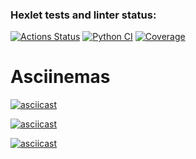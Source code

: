 ### Hexlet tests and linter status:
[![Actions Status](https://github.com/oshwa364/python-project-50/actions/workflows/hexlet-check.yml/badge.svg)](https://github.com/oshwa364/python-project-50/actions)
[![Python CI](https://github.com/oshwa364/python-project-50/actions/workflows/python_CI.yml/badge.svg)](https://github.com/oshwa364/python-project-50/actions/workflows/python_CI.yml)
[![Coverage](https://sonarcloud.io/api/project_badges/measure?project=oshwa364_python-project-50&metric=coverage)](https://sonarcloud.io/summary/new_code?id=oshwa364_python-project-50)


# Asciinemas

[![asciicast](https://asciinema.org/a/emYv6hfFLhRcY3fV8tTqJ15lC.svg)](https://asciinema.org/a/emYv6hfFLhRcY3fV8tTqJ15lC)

[![asciicast](https://asciinema.org/a/nWNBC0EVJh9WXsAQ7pLMelcgg.svg)](https://asciinema.org/a/nWNBC0EVJh9WXsAQ7pLMelcgg)

[![asciicast](https://asciinema.org/a/pUBZ5yh2K9rQyiMxVnBdAi2jS.svg)](https://asciinema.org/a/pUBZ5yh2K9rQyiMxVnBdAi2jS)
